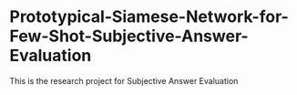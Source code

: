 # Prototypical-Siamese-Network-for-Few-Shot-Subjective-Answer-Evaluation
This is the research project for Subjective Answer Evaluation
